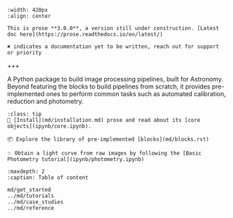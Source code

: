 ```{image} _static/prose3.png
:width: 420px
:align: center
```

```{warning} 
This is prose **3.0.0**, a version still under construction. [Latest doc here](https://prose.readthedocs.io/en/latest/)

✖️ indicates a documentation yet to be written, reach out for support or priority
```
+++

A Python package to build image processing pipelines, built for Astronomy. Beyond featuring the blocks to build pipelines from scratch, it provides pre-implemented ones to perform common tasks such as automated calibration, reduction and photometry.

```{admonition} Where to start?
:class: tip 
🌌 [Install](md/installation.md) prose and read about its [core objects](ipynb/core.ipynb).

📦 Explore the library of pre-implemented [blocks](md/blocks.rst)

✨ Obtain a light curve from raw images by following the [Basic Photometry tutorial](ipynb/photometry.ipynb)
```

```{toctree}
:maxdepth: 2
:caption: Table of content

md/get_started
../md/tutorials
../md/case_studies
../md/reference
```
